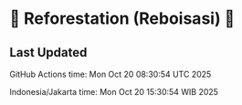 
# 🌳 Reforestation (Reboisasi) 🌲

## Last Updated

GitHub Actions time: Mon Oct 20 08:30:54 UTC 2025

Indonesia/Jakarta time: Mon Oct 20 15:30:54 WIB 2025
